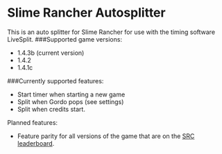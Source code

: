 # Slime Rancher Autosplitter
This is an auto splitter for Slime Rancher for use with the timing software LiveSplit.
###Supported game versions:
* 1.4.3b (current version)
* 1.4.2
* 1.4.1c

###Currently supported features:
* Start timer when starting a new game
* Split when Gordo pops (see settings)
* Split when credits start.

Planned features:
- Feature parity for all versions of the game that are on the [SRC leaderboard](https://www.speedrun.com/slime_rancher).
